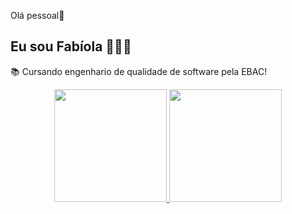 Olá pessoal👋

## Eu sou Fabíola 👩🏻‍💻 

📚 Cursando engenhario de qualidade de software pela EBAC!

<div align="center">
  <a href="https://github.com/faiola-silva">
  <img height="180em" src="https://github-readme-stats.vercel.app/api?username=fabiola-silva&show_icons=true&theme=dracula&include_all_commits=true&count_private=true"/>
  <img height="180em" src="https://github-readme-stats.vercel.app/api/top-langs/?username=fabiola-silva&layout=compact&langs_count=7&theme=dracula"/>
</div>

